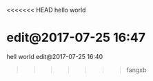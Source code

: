 
<<<<<<< HEAD
hello world

edit@2017-07-25 16:47
=======
hell world
edit@2017-07-25 16:40 
>>>>>>> fangxb
